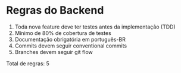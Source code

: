 # Regras do Backend

1. Toda nova feature deve ter testes antes da implementação (TDD)
2. Mínimo de 80% de cobertura de testes
3. Documentação obrigatória em português-BR
4. Commits devem seguir conventional commits
5. Branches devem seguir git flow

Total de regras: 5

